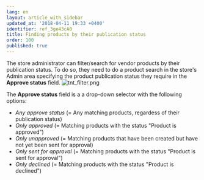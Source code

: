 ```yaml
---
lang: en
layout: article_with_sidebar
updated_at: '2018-04-11 19:33 +0400'
identifier: ref_3ge43cA0
title: Finding products by their publication status
order: 100
published: true
---
```

The store administrator can filter/search for vendor products by their publication status. To do so, they need to do a product search in the store's Admin area specifying the product publication status they require in the **Approve status** field. 
![tnt_filter.png]({{site.baseurl}}/attachments/ref_3ge43cA0/tnt_filter.png)
   
The **Approve status** field is a a drop-down selector with the following options:
   * _Any approve status_ (= Any matching products, regardess of their publication status)
   * _Only approved_ (= Matching products with the status "Product is approved")
   * _Only unapproved_ (= Matching products that have been created but have not yet been sent for approval)
   * _Only sent for approval_ (= Matching products with the status "Product is sent for approval")
   * _Only declined_ (= Matching products with the status "Product is declined")
